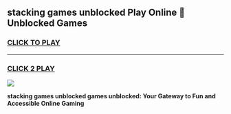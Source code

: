 
## stacking games unblocked Play Online 👋 Unblocked Games
<h3>
<a href="https://premium.freeplayer.one?title=stacking_games_unblocked&ref=19F">CLICK TO PLAY</a></h3>
<hr>

<h3>
<a href="https://premium.freeplayer.one?title=stacking_games_unblocked&ref=19F">CLICK 2 PLAY</a>
  
</h3>

<a href="https://premium.freeplayer.one?title=stacking_games_unblocked&ref=19F"><img src="https://clearcache.store/games.png"></a>


**stacking games unblocked games unblocked: Your Gateway to Fun and Accessible Online Gaming**
